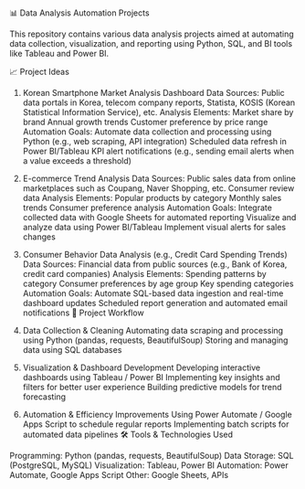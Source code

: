 📊 Data Analysis Automation Projects

This repository contains various data analysis projects aimed at automating data collection, visualization, and reporting using Python, SQL, and BI tools like Tableau and Power BI.

📈 Project Ideas

1. Korean Smartphone Market Analysis Dashboard
Data Sources:
Public data portals in Korea, telecom company reports, Statista, KOSIS (Korean Statistical Information Service), etc.
Analysis Elements:
Market share by brand
Annual growth trends
Customer preference by price range
Automation Goals:
Automate data collection and processing using Python (e.g., web scraping, API integration)
Scheduled data refresh in Power BI/Tableau
KPI alert notifications (e.g., sending email alerts when a value exceeds a threshold)
2. E-commerce Trend Analysis
Data Sources:
Public sales data from online marketplaces such as Coupang, Naver Shopping, etc.
Consumer review data
Analysis Elements:
Popular products by category
Monthly sales trends
Consumer preference analysis
Automation Goals:
Integrate collected data with Google Sheets for automated reporting
Visualize and analyze data using Power BI/Tableau
Implement visual alerts for sales changes
3. Consumer Behavior Data Analysis (e.g., Credit Card Spending Trends)
Data Sources:
Financial data from public sources (e.g., Bank of Korea, credit card companies)
Analysis Elements:
Spending patterns by category
Consumer preferences by age group
Key spending categories
Automation Goals:
Automate SQL-based data ingestion and real-time dashboard updates
Scheduled report generation and automated email notifications
🚀 Project Workflow

1. Data Collection & Cleaning
Automating data scraping and processing using Python (pandas, requests, BeautifulSoup)
Storing and managing data using SQL databases
2. Visualization & Dashboard Development
Developing interactive dashboards using Tableau / Power BI
Implementing key insights and filters for better user experience
Building predictive models for trend forecasting
3. Automation & Efficiency Improvements
Using Power Automate / Google Apps Script to schedule regular reports
Implementing batch scripts for automated data pipelines
🛠️ Tools & Technologies Used

Programming: Python (pandas, requests, BeautifulSoup)
Data Storage: SQL (PostgreSQL, MySQL)
Visualization: Tableau, Power BI
Automation: Power Automate, Google Apps Script
Other: Google Sheets, APIs
